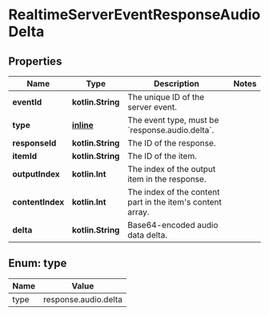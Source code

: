 
# RealtimeServerEventResponseAudioDelta

## Properties
| Name | Type | Description | Notes |
| ------------ | ------------- | ------------- | ------------- |
| **eventId** | **kotlin.String** | The unique ID of the server event. |  |
| **type** | [**inline**](#Type) | The event type, must be &#x60;response.audio.delta&#x60;. |  |
| **responseId** | **kotlin.String** | The ID of the response. |  |
| **itemId** | **kotlin.String** | The ID of the item. |  |
| **outputIndex** | **kotlin.Int** | The index of the output item in the response. |  |
| **contentIndex** | **kotlin.Int** | The index of the content part in the item&#39;s content array. |  |
| **delta** | **kotlin.String** | Base64-encoded audio data delta. |  |


<a id="Type"></a>
## Enum: type
| Name | Value |
| ---- | ----- |
| type | response.audio.delta |



